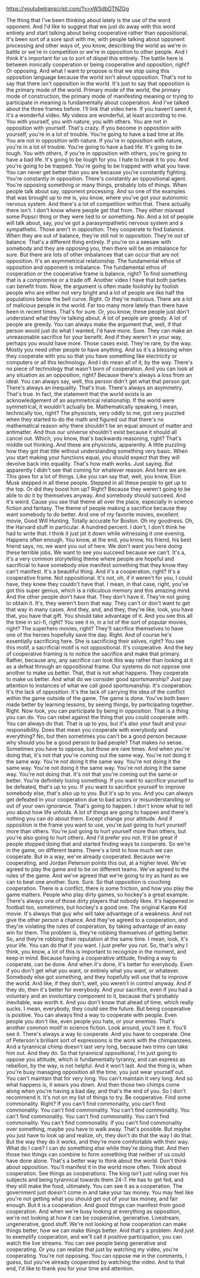 https://youtubetranscript.com/?v=xWSdbDTNZGg

 The thing that I've been thinking about lately is the use of the word opponent. And I'd like to suggest that we just do away with this word entirely and start talking about being cooperative rather than oppositional. It's been sort of a sore spot with me, with people talking about opponent processing and other ways of, you know, describing the world as we're in battle or we're in competition or we're in opposition to other people. And I think it's important for us to sort of dispel this entirely. The battle here is between ironically cooperation or being cooperative and opposition, right? Or opposing. And what I want to propose is that we stop using this opposition language because the world isn't about opposition. That's not to say that there isn't opposition in the world. It's just to say that opposition is the primary mode of the world. Primary mode of the world, the primary mode of construction, the primary mode of manifesting meaning or trying to participate in meaning is fundamentally about cooperation. And I've talked about the three frames before. I'll link that video here. If you haven't seen it, it's a wonderful video. My videos are wonderful, at least according to me. You with yourself, you with nature, you with others. You are not in opposition with yourself. That's crazy. If you become in opposition with yourself, you're in a lot of trouble. You're going to have a bad time at life. You are not in opposition with nature. If you're in opposition with nature, you're in a lot of trouble. You're going to have a bad life. It's going to be tough. You with others, if you're in opposition with others, you're going to have a bad life. It's going to be tough for you. I hate to break it to you. And you're going to be trapped. You're going to be trapped with what you have. You can never get better than you are because you're constantly fighting. You're constantly in opposition. There's constantly an oppositional agent. You're opposing something or many things, probably lots of things. When people talk about say, opponent processing. And so one of the examples that was brought up to me is, you know, where you've got your autonomic nervous system. And there's a lot of competition within that. There actually there isn't. I don't know where people get that from. They either misread some Popsci thing or they were lied to or something. No. And a lot of people will talk about, say, you've got a parasympathetic nervous system and a sympathetic. Those aren't in opposition. They cooperate to find balance. When they are out of balance, they're still not in opposition. They're out of balance. That's a different thing entirely. If you're on a seesaw with somebody and they are opposing you, then there will be an imbalance for sure. But there are lots of other imbalances that can occur that are not opposition. It's an asymmetrical relationship. The fundamental ethos of opposition and opponent is imbalance. The fundamental ethos of cooperation or the cooperative frame is balance, right? To find something that is a compromise or a trade off. Another video I have that both parties can benefit from. Now, the argument is often made foolishly by foolish people who are either not very bright and a lot of people are like half the populations below the bell curve. Right. Or they're malicious. There are a lot of malicious people in the world. Far too many more lately than there have been in recent times. That's for sure. Or, you know, these people just don't understand what they're talking about. A lot of people are greedy. A lot of people are greedy. You can always make the argument that, well, if that person would just do what I wanted, I'd have more. Sure. They can make an unreasonable sacrifice for your benefit. And if they weren't in your way, perhaps you would have more. Those cases exist. They're rare, by the way. Mostly you need other people to have anything. And so it's a blessing when they cooperate with you so that you have something like electricity or computers or all this technology. And I do mean all of it, by the way. There's no piece of technology that wasn't born of cooperation. And you can look at any situation as an opposition, right? Because there's always a loss from an ideal. You can always say, well, this person didn't get what that person got. There's always an inequality. That's true. There's always an asymmetry. That's true. In fact, the statement that the world exists is an acknowledgement of an asymmetrical relationship. If the world were symmetrical, it wouldn't actually be. Mathematically speaking, I mean, technically too, right? The physicists, very oddly to me, got very puzzled when they started to do the math and figured out that there's no mathematical reason why there shouldn't be an equal amount of matter and antimatter. And thus our universe shouldn't exist because it should all cancel out. Which, you know, that's backwards reasoning, right? That's middle out thinking. And these are physicists, apparently. A little puzzling how they got that title without understanding something very basic. When you start making your functions equal, you should expect that they will devolve back into equality. That's how math works. Just saying. But apparently I didn't see that coming for whatever reason. And here we are. This goes for a lot of things. Like you can say that, well, you know, Elon Musk stepped in all these people. Stepped in all these people to get up to the top. Or did they boost him up? Right? Because they weren't going to be able to do it by themselves anyway. And somebody should succeed. And it's weird. Cause you see that theme all over the place, especially in science fiction and fantasy. The theme of people making a sacrifice because they want somebody to do better. And one of my favorite movies, excellent movie, Good Will Hunting. Totally accurate for Boston. Oh my goodness. Oh, the Harvard stuff in particular. A hundred percent. I don't, I don't think he had to write that. I think it just jot it down while witnessing it one evening. Happens often enough. You know, at the end, you know, his friend, his best friend says, no, we want you out of here. We don't want you here doing these terrible jobs. We want to see you succeed because we can't. It's a, it's a very common storytelling theme where people are hopeful and sacrificial to have somebody else manifest something that they know they can't manifest. It's a beautiful thing. And it's a cooperation, right? It's a cooperative frame. Not oppositional. It's not, oh, if it weren't for you, I could have, they knew they couldn't have that. I mean, in that case, right, you've got this super genius, which is a ridiculous memory and this amazing mind. And the other people don't have that. They don't have it. They're not going to obtain it. It's, they weren't born that way. They can't or don't want to get that way in many cases. And they, and, and they, they're like, look, you have that, you have that gift. You should take advantage of it. And you see this all the time in sci-fi, right? You see it in, in a lot of the sort of popular movies, right? The superhero movies, right? They'll sacrifice themselves to have one of the heroes hopefully save the day. Right. And of course he's essentially sacrificing here. She is sacrificing their selves, right? You see this motif, a sacrificial motif is not oppositional. It's cooperative. And the key of cooperative framing is to notice the sacrifice and make that primary. Rather, because any, any sacrifice can look this way rather than looking at it as a defeat through an oppositional frame. Our systems do not oppose one another to make us better. That, that is not what happens. They cooperate to make us better. And what do we consider good sportsmanship? Just pay attention to instances of what we call good sportsmanship. It's cooperation. It's the lack of opposition. It's the lack of carrying the idea of the conflict within the game outside of the game. The game is done. You've both been made better by learning lessons, by seeing things, by participating together. Right. Now look, you can participate by being in opposition. That is a thing you can do. You can rebel against the thing that you could cooperate with. You can always do that. That is up to you, but it's also your fault and your responsibility. Does that mean you cooperate with everybody and everything? No, but then sometimes you can't be a good person because why should you be a good person to bad people? That makes no sense. Sometimes you have to oppose, but those are rare times. And when you're doing that, it's not that you're coming out the same way. You're not doing it the same way. You're not doing it the same way. You're not doing it the same way. You're not doing it the same way. You're not doing it the same way. You're not doing that. It's not that you're coming out the same or better. You're definitely losing something. If you want to sacrifice yourself to be defeated, that's up to you. If you want to sacrifice yourself to improve somebody else, that's also up to you. But it's up to you. And you can always get defeated in your cooperation due to bad actors or misunderstanding or out of your own ignorance. That's going to happen. I don't know what to tell you about how life unfolds. A lot of things are going to happen and there's nothing you can do about them. Except change your attitude. And if opposition is the frame you want to use, you're just going to hurt yourself more than others. You're just going to hurt yourself more than others, but you're also going to hurt others. And I'd prefer you not. It'd be great if people stopped doing that and started finding ways to cooperate. So we're in the game, on different teams. There's a limit to how much we can cooperate. But in a way, we've already cooperated. Because we're cooperating, and Jordan Peterson points this out, at a higher level. We've agreed to play the game and to be on different teams. We've agreed to the rules of the game. And we've agreed that we're going to try as hard as we can to beat one another. Sure. Sure. So that opposition is couching cooperation. There is a conflict, there is some friction, and how you play the game matters. People who play dirty games, so hockey's a great example. There's always one of those dirty players that nobody likes. It's happened in football too, sometimes, but hockey's a good one. The original Karate Kid movie. It's always that guy who will take advantage of a weakness. And not give the other person a chance. And they've agreed to a cooperation, and they're violating the rules of cooperation, by taking advantage of an easy win for them. The problem is, they're robbing themselves of getting better. So, and they're robbing their reputation at the same time. I mean, look, it's your life. You can do that if you want. I just prefer you not. So, that's why I think, you know, a lot of this is important to recognize in the moment, and keep in mind. Because having a cooperative attitude, finding a way to cooperate, can be done. And when it's done, it's better for everybody. Even if you don't get what you want, or entirely what you want, or whatever. Somebody else got something, and they hopefully will use that to improve the world. And like, if they don't, well, you weren't in control anyway. And if they do, then it's better for everybody. And your sacrifice, even if you had a voluntary and an involuntary component to it, because that's probably inevitable, was worth it. And you don't know that ahead of time, which really sucks. I mean, everybody, they could see the future. But being cooperative is positive. You can always find a way to cooperate with people. Even people you don't like, even people you hate, or your enemies. That's another common motif in science fiction. Look around, you'll see it. You'll see it. There's always a way to cooperate. And you have to cooperate. One of Peterson's brilliant sort of expressions is the work with the chimpanzees. And a tyrannical chimp doesn't last very long, because two trims can take him out. And they do. So that tyrannical oppositional, I'm just going to oppose you attitude, which is fundamentally tyranny, and can express as rebellion, by the way, is not helpful. And it won't last. And the thing is, when you're busy managing opposition all the time, you just wear yourself out. You can't maintain that for very long. You can't maintain it very long. And so what happens is, it wears you down. And then those two chimps come along when you're having a bad day, and that's the end of you. So I don't recommend it. It's not on my list of things to try. Be cooperative. Find some commonality. Right? If you can't find commonality, you can't find commonality. You can't find commonality. You can't find commonality. You can't find commonality. You can't find commonality. You can't find commonality. You can't find commonality. If you can't find commonality over something, maybe you have to walk away. That's possible. But maybe you just have to look up and realize, oh, they don't do that the way I do that. But the way they do it works, and they're more comfortable with their way. What do I care? I can do something else while they're doing that. And then those two things can combine to form something that neither of us could have done alone. That's a better way to think about the world. Don't think about opposition. You'll manifest it in the world more often. Think about cooperation. See things as cooperations. The king isn't just ruling over his subjects and being tyrannical towards them 24-7. He has to get fed, and they still make the food, ultimately. You can see it as a cooperation. The government just doesn't come in and take your tax money. You may feel like you're not getting what you should get out of your tax money, and fair enough. But it is a cooperation. And good things can manifest from good cooperation. And when we're busy looking at everything as opposition, we're not looking at how it can be cooperative, generative. Livestream, ungenerative, good stuff. We're not looking at how cooperation can make things better, how we can make things better. And that's a problem. And just to exemplify cooperation, and we'll call it positive participation, you can watch the live streams. You can see people being generative and cooperating. Or you can realize that just by watching my video, you're cooperating. You're not opposing. You can oppose me in the comments, I guess, but you've already cooperated by watching the video. And to that end, I'd like to thank you for your time and attention.